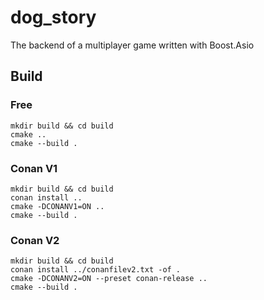 # dog_story

The backend of a multiplayer game written with Boost.Asio

## Build

### Free

```shell
mkdir build && cd build
cmake ..
cmake --build .
```

### Conan V1

```shell
mkdir build && cd build
conan install .. 
cmake -DCONANV1=ON ..
cmake --build .
```

### Conan V2

```shell
mkdir build && cd build
conan install ../conanfilev2.txt -of .
cmake -DCONANV2=ON --preset conan-release ..
cmake --build .
```
